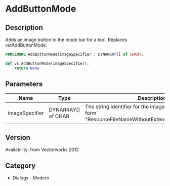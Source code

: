 # AddButtonMode

## Description
Adds an image button to the mode bar for a tool. Replaces vstAddButtonMode.

```pascal
PROCEDURE AddButtonMode(imageSpecifier : DYNARRAY[] of CHAR);
```

```python
def vs.AddButtonMode(imageSpecifier):
    return None
```

## Parameters
|Name|Type|Description|
|---|---|---|
|imageSpecifier|DYNARRAY[] of CHAR|The string identifier for the image. It should be of the form &quot;ResourceFileNameWithoutExtension/PathOfImageFile&quot;.|

## Version
Availability: from Vectorworks 2012

## Category
* Dialogs - Modern

